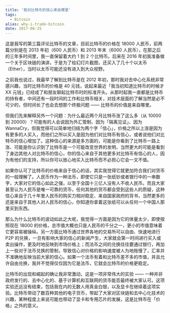 ```yaml
---
title: '我对比特币的信心来自哪里'
tags:
  - Bitcoin
alias: why-i-trade-bitcoin
date: 2017-06-25
---
```


这是我写的第三篇评论比特币的文章，目前比特币的价格在 18000 人民币，前两篇分别是在 2013 年初（600 人民币）和 2013 年末（6000 人民币），在那之后的三年多时间里，我一直保留着大约 1 到 2 个比特币。后来在 2016 年初我准备做一个关于区块链的演讲，于是为了给幻灯片截图，还买入了几十个以太币（Ether），当时以太币可能还没有进入到大众视野。

之前我也说过，我最早了解到比特币是在 2012 年初，那时我对去中心化系统非常感兴趣，当时比特币的价格是 40 元钱，说起来最近「我当初知道比特币的时候才 XX 元钱」已经成了和朋友聊起比特币时的标准开头。从那时起我一直都是比特币的持有者，中间还有一段时间的工作和比特币相关，对技术层面的了解当然是必不可少的，但时间长了也会去想那个终极问题 —— 比特币的价值是来自哪里。

但我们先来解释另外一个问题：为什么最近两个月比特币涨了这么多（从 10000 到 20000）？可能有的人会说因为外汇管制、因为「隔离见证」、因为 WannaCry，但我觉得可以简单地归结为两个字「信心」，价格之所以上涨是因为有更多的人买入，而他们之所以买入是因为他们对比特币有信心，或者说他们对比特币的信心增加了。这种信心的来源是多方面的，可能是你看到了比特币一路上涨、可能是你认识到了比特币是一个可能改变世界的发明，当然更大的可能是看到了身边其他人对比特币的信心，你的信心来自于其他更多对比特币有信心的人，因为有他们的支持，所以你可以放心地买入比特币而不必担心它会一文不值。

如果你认可了比特币的价格来自于信心的话，其实我觉得它就更加符合我们对货币的一般理解了。人民币作为一种法币，即使它只是一张纸钞或者银行中的一串数字，大家对它的信心如此之强，以至于全国十三亿人没有人不收人民币。而且大家甚至认为人民币是唯一可靠的货币，任何其他的货币都会受到这些人的质疑，这种信心来自于几十年里人民币的购买力相对稳定、来自国家政府的背书，当然更多的还是来自于其他人对人民币的信心，你知道你拿着这张纸可以从任何一个中国人那里买到东西。

那么为什么比特币的波动如此之大呢，我觉得一方面是因为它的体量太少，即使按照现在 18000 的价格，总市值大概也只是人民币的千分之一，更小的市值意味着它更容易被操纵。另一方面比特币通过世界各地的交易所可以自由、快速地进行 P2P 的兑换，一旦有影响大家的信心的新闻产生，大家就会第一时间进行买入或卖出操作，更及时地反映到市场价格上；而法币之间的兑换往往要通过银行，再加上一些对于法币兑换的管制，导致信心对价格的影响速度被人为地拖慢了，汇率并不准确地反映当前大家的信心。如果一个法币有着和比特币差不多的市值，并且允许自由兑换，我并不觉得仅仅因为它是法币，它就会比特币的价格更稳定。

比特币的出现和崛起的确让我非常激动，这是一项非常伟大的实验 —— 一种并非政府发行的、去中心化的、基于计算机和互联网的货币能否最终被大家认可。这项实验还远没有结束，包括我在内的无数人用真金白银，以及显卡在继续着这项实验。比特币带动了数百种其他的电子货币，带起了大家对区块链和去中心化技术的兴趣，某种程度上来说可能也带动了显卡和专用芯片的发展，这是比特币在「价格」之外的意义。
